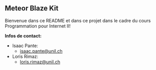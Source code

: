 <h2> Meteor Blaze Kit </h2>
<p> 
  Bienvenue dans ce README et dans ce projet dans le cadre du cours Programmation pour Internet II! <br/>
</p>
<b> Infos de contact: </b>
<ul>
  <li>
    Isaac Pante:
      <ul>
        <li> <a href="mailto:isaac.pante@unil.ch"> isaac.pante@unil.ch </a> </li>
    </ul>
  </li>
  <li>
    Loris Rimaz:
      <ul>
        <li> <a href="mailto:loris.rimaz@unil.ch"> loris.rimaz@unil.ch </a> </li>
    </ul>
  </li>
</ul>